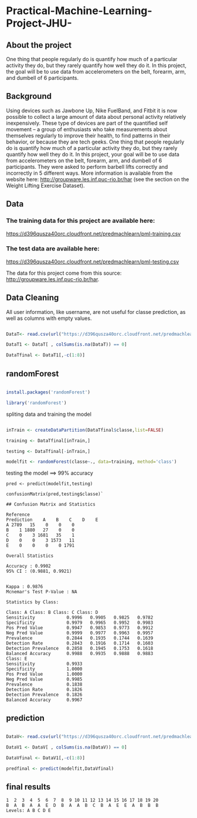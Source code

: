 # Practical-Machine-Learning-Project-JHU-

## About the project 

One thing that people regularly do is quantify how much of a particular activity they do, but they rarely quantify how well they do it. In this project, the goal will be to use data from accelerometers on the belt, forearm, arm, and dumbell of 6 participants.

## Background

Using devices such as Jawbone Up, Nike FuelBand, and Fitbit it is now possible to collect a large amount of data about personal activity relatively inexpensively. These type of devices are part of the quantified self movement – a group of enthusiasts who take measurements about themselves regularly to improve their health, to find patterns in their behavior, or because they are tech geeks. One thing that people regularly do is quantify how much of a particular activity they do, but they rarely quantify how well they do it. In this project, your goal will be to use data from accelerometers on the belt, forearm, arm, and dumbell of 6 participants. They were asked to perform barbell lifts correctly and incorrectly in 5 different ways. More information is available from the website here: http://groupware.les.inf.puc-rio.br/har (see the section on the Weight Lifting Exercise Dataset).

## Data


### The training data for this project are available here:

https://d396qusza40orc.cloudfront.net/predmachlearn/pml-training.csv

### The test data are available here:

https://d396qusza40orc.cloudfront.net/predmachlearn/pml-testing.csv

The data for this project come from this source: http://groupware.les.inf.puc-rio.br/har.

## Data Cleaning 

All user information, like username, are not useful for classe prediction, as well as columns with empty values. 

```R

DataT<- read.csv(url("https://d396qusza40orc.cloudfront.net/predmachlearn/pml-training.csv"),na.strings=c("","NA"))

DataT1 <- DataT[ , colSums(is.na(DataT)) == 0]

DataTfinal <- DataT1[,-c(1:8)]

```

## randomForest



```R

install.packages('randomForest')

library('randomForest')

```

spliting data and training the model 


```R

inTrain <- createDataPartition(DataTfinal$classe,list=FALSE)

training <- DataTfinal[inTrain,]

testing <- DataTfinal[-inTrain,]

modelfit <- randomForest(classe~., data=training, method='class')

```

testing the model ==> 99% accuracy

```
pred <- predict(modelfit,testing)

confusionMatrix(pred,testing$classe)`

## Confusion Matrix and Statistics

Reference
Prediction    A    B    C    D    E
A 2789   15    0    0    0
B    1 1880   27    0    0
C    0    3 1681   35    1
D    0    0    3 1573   11
E    0    0    0    0 1791

Overall Statistics

Accuracy : 0.9902          
95% CI : (0.9881, 0.9921)
     

Kappa : 0.9876          
Mcnemar's Test P-Value : NA              

Statistics by Class:

Class: A Class: B Class: C Class: D
Sensitivity            0.9996   0.9905   0.9825   0.9782
Specificity            0.9979   0.9965   0.9952   0.9983
Pos Pred Value         0.9947   0.9853   0.9773   0.9912
Neg Pred Value         0.9999   0.9977   0.9963   0.9957
Prevalence             0.2844   0.1935   0.1744   0.1639
Detection Rate         0.2843   0.1916   0.1714   0.1603
Detection Prevalence   0.2858   0.1945   0.1753   0.1618
Balanced Accuracy      0.9988   0.9935   0.9888   0.9883
Class: E
Sensitivity            0.9933
Specificity            1.0000
Pos Pred Value         1.0000
Neg Pred Value         0.9985
Prevalence             0.1838
Detection Rate         0.1826
Detection Prevalence   0.1826
Balanced Accuracy      0.9967

```

## prediction 

 

```R

DataV<- read.csv(url("https://d396qusza40orc.cloudfront.net/predmachlearn/pml-testing.csv"),na.strings=c("","NA"))

DataV1 <- DataV[ , colSums(is.na(DataV)) == 0]

DataVfinal <- DataV1[,-c(1:8)]

predfinal <- predict(modelfit,DataVfinal) 

```

## final results 

```
1  2  3  4  5  6  7  8  9 10 11 12 13 14 15 16 17 18 19 20 
B  A  B  A  A  E  D  B  A  A  B  C  B  A  E  E  A  B  B  B 
Levels: A B C D E

```





